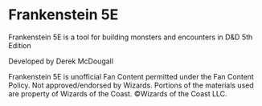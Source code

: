 # Frankenstein 5E
Frankenstein 5E is a tool for building monsters and encounters in D&D 5th Edition 

Developed by Derek McDougall

Frankenstein 5E is unofficial Fan Content permitted under the Fan Content Policy. Not approved/endorsed by Wizards. Portions of the materials used are property of Wizards of the Coast. ©Wizards of the Coast LLC.

